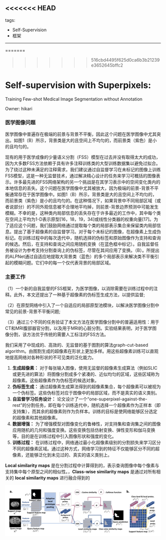 <<<<<<< HEAD
---
tags:
  - Self-Supervision
  - 框架
---

=======
>>>>>>> 516cbd4495f625d0ca6b3b21239e3652645bffc2
# Self-supervision with Superpixels:
Training Few-shot Medical Image Segmentation without Annotation

Owner: hikari

### 医学图像问题

医学图像中普遍存在极端的前景与背景不平衡，因此这个问题在医学图像中尤其突出。如图1（B）所示，背景类是大的且空间上不均匀的，而前景类（紫色）是小的且均匀的。

现有的用于医学成像的少量语义分割（FSS）模型在过去并没有取得太大的成功，因为大多数FSS方法依赖于具有许多注释训练类的大型训练数据集以避免过拟合。为了绕过这种未满足的注释需求，我们建议通过自监督学习在未标记的图像上训练FSS模型，这是一种无监督技术，通过解决精心设计的任务来学习可概括的图像表示。许多最先进的FSS网络架构的另一个挑战是在其学习表示中的空间变化类内的本地信息的丢失。这个问题在医学图像中尤其被放大，因为极端的前景-背景不平衡通常存在于医学图像中。如图1（B）所示，背景类是大的且空间上不均匀的，而前景类（紫色）是小的且均匀的。在这种情况下，如果背景中不同局部区域（或者说部分）的不同外观信息被不合理地平均掉，则前景-背景边界预测中可能发生模糊。不幸的是，这种类内局部信息的丢失存在于许多最近的工作中，其中每个类在空间上平均为1-D表示原型[16，18，19，34]或线性分类器的权重向量[17]。为了适应这个问题，我们鼓励网络通过提取每个类的局部表示集合来保留类内局部信息。提出了基于超像素的自监督学习。对于每个未标记的图像，在超像素上生成伪标记。在训练过程中的每次迭代中，随机选择的伪标签和原始图像作为支持和查询的候选。然后，在支持和查询之间应用随机变换（在蓝色框中标记）。自我监督任务被设计为参考支持分割查询上的伪标签，尽管在其间应用了变换。（B）。所提出的ALPNet通过自适应地提取大背景类（蓝色）的多个局部表示来解决类不平衡引起的模糊问题。它们中的每一个仅代表背景的局部区域。

### 主要工作

（1）一个新的自我监督的FSS框架，为医学图像，以消除需要在训练过程中的注释。此外，本文还提出了一种基于超像素的伪标签生成方法，以提供监督;

（2）在原型网络中引入了一个自适应的局部原型池模块，以解决医学图像分割中常见的前景-背景不平衡问题;

（3）通过三个不同的任务验证了本文方法在医学图像分割中的普遍适用性：用于CT和MRI腹部器官分割，以及用于MRI的心脏分割。实验结果表明，对于医学图像分割，该方法优于传统的需要人工标注的FSS方法。

我们采用了中现成的、高效的、无监督的基于图割的算法graph-cut-based algorithm。由图割生成的超像素在形状上更加多样。用这些超像素训练可以直观地提高网络对各种形状的不可见类的泛化能力。

1. **生成超像素：** 对于每张输入图像，使用无监督的超像素生成算法（例如SLIC或更先进的算法）将图像分割成多个紧凑的、近似均匀的区域，这些区域称为超像素。这些超像素作为伪标签的候选对象。
2. **伪标签生成：** 通过超像素生成算法得到的超像素集合，每个超像素可以被视为一个伪标签。这些伪标签对应于图像中的局部区域，而不是真实的语义类别。
3. **自监督学习任务设计：** 论文设计了一个“one-superpixel-against-the-rest”的分割任务，即在每个训练迭代中，随机选择一个超像素作为正样本（即支持集），而其余的超像素则作为负样本。训练的目标是使网络能够区分选定的超像素和其他超像素。
4. **数据增强：** 为了增强模型对图像变化的鲁棒性，对支持集和查询集之间的图像应用随机的几何和强度变换。这些变换包括仿射变换、弹性变形和伽马变换等，目的是在训练过程中引入图像形状和强度的变化。
5. **训练过程：** 在训练过程中，网络通过最小化超像素级别的分割损失来学习区分不同的超像素区域。通过这种方式，网络学习到的特征不仅能够区分不同的超像素，还能够泛化到未见过的、真实的语义类别上。

**Local similarity maps** 是在分割过程中计算得到的，表示查询图像中每个像素与支持集中每个原型之间的相似性。，**Class-wise similarity maps** 是通过对所有相关的 **local similarity maps** 进行融合得到的

![image.png](Paper/attachments/Self-supervision%20with%20Superpixels%20Training%20Few-sho%20107e05f0ba9180b899abea4086ee8eb0/image.png)